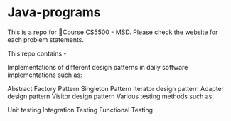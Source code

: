 # Java-programs
This is a repo for 📘Course CS5500 - MSD. Please check the website for each problem statements.

This repo contains -

Implementations of different design patterns in daily software implementations such as:

Abstract Factory Pattern
Singleton Pattern
Iterator design pattern
Adapter design pattern
Visitor design pattern
Various testing methods such as:

Unit testing
Integration Testing
Functional Testing
